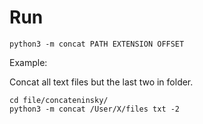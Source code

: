 # Run

`python3 -m concat PATH EXTENSION OFFSET`

Example:

Concat all text files but the last two in folder.

```
cd file/concateninsky/
python3 -m concat /User/X/files txt -2
```
